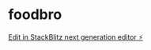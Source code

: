 # foodbro

[Edit in StackBlitz next generation editor ⚡️](https://stackblitz.com/~/github.com/gletago/foodbro)